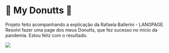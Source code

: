 <h1>&#127849; My Donutts &#127849;</h1>

Projeto feito acompanhando a explicação da Rafaela Ballerini - LANGPAGE.
Resolvi fazer uma page dos meus Donutts, que fez sucesso no início da pandemia. 
Estou feliz com o resultado.

<img src="https://scontent.fcgh24-1.fna.fbcdn.net/v/t39.30808-6/279610874_3284826455087641_3687644973394273857_n.jpg?_nc_cat=110&ccb=1-5&_nc_sid=730e14&_nc_ohc=tHGGDIBkHg8AX8hBW4-&_nc_ht=scontent.fcgh24-1.fna&oh=00_AT-HHORJYIU9njdEn6nZOQLURK0Vbnlt3Fl2S_boCUK-AA&oe=62731124">
